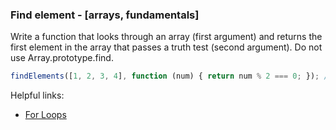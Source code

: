 ### Find element - [arrays, fundamentals]

Write a function that looks through an array (first argument) and returns the first element in the array that passes a truth test (second argument). Do not use Array.prototype.find.

```javascript
findElements([1, 2, 3, 4], function (num) { return num % 2 === 0; }); // returns 2
```

Helpful links:
* [For Loops](https://developer.mozilla.org/en-US/docs/Web/JavaScript/Reference/Statements/for)

